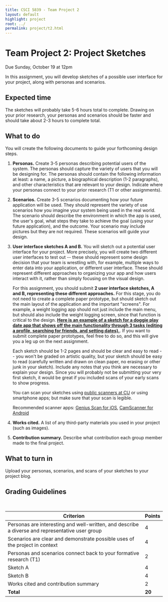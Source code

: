 ```yaml
---
title: CSCI 5839 - Team Project 2
layout: default
highlight: project
root: ../
permalink: project/t2.html
---
```

# Team Project 2: Project Sketches

Due Sunday, October 19 at 12pm

In this assignment, you will develop sketches of a possible user interface for your project, along with personas and scenarios.

## Expected time
The sketches will probably take 5-6 hours total to complete. Drawing on your prior research, your personas and scenarios should be faster and should take about 2-3 hours to complete total.

## What to do
You will create the following documents to guide your forthcoming design steps.

1. **Personas.** Create 3-5 personas describing potential users of the system. The personas should capture the variety of users that you will be designing for. The personas should contain the following information at least: a name, a picture, a biographical description (1-2 paragraphs), and other characteristics that are relevant to your design. Indicate where your personas connect to your prior research (T1 or other assignments).

1. **Scenarios.** Create 3-5 scenarios documenting how your future application will be used. They should represent the variety of use scenarios how you imagine your system being used in the real world. The scenario should describe the environment in which the app is used, the user's goal, what steps they take to achieve the goal (using your future application), and the outcome. Your scenario may include pictures but they are not required. These scenarios will guide your design.

1. **User interface sketches A and B.** You will sketch out a potential user interface for your project. More precisely, you will create two different user interfaces to test out -- these should represent some design decision that your team is wrestling with, for example, multiple ways to enter data into your application, or different user interface. These should represent different approaches to organizing your app and how users interact with it, rather than simply focusing on the visual design.

	For this assignment, you should submit **2 user interface sketches, A and B, representing these different approaches.** For this stage, you do not need to create a complete paper prototype, but should sketch out the main layout of the application and the important "screens". For example, a weight logging app should not just include the main menu, but should also include the weight logging screen, since that function is critical to the design. [**Here is an example of a sketch for a doggie play date app that shows off the main functionality through 3 tasks (editing a profile, searching for friends, and setting dates).**](../files/doggie.png). If you want to submit complete paper prototypes, feel free to do so, and this will give you a leg up on the next assignment.
	
	Each sketch should be 1-2 pages and should be clear and easy to read -- you won't be graded on artistic quality, but your sketch should be easy to read (carefully written and drawn on clean paper, no erasing or other junk in your sketch). Include any notes that you think are necessary to explain your design. Since you will probably not be submitting your very first sketch, it would be great if you included scans of your early scans to show progress.
	
	You can scan your sketches using [public scanners at CU](http://www.colorado.edu/oit/services/teaching-learning-spaces/student-printing-and-scanning/printer-scanner-locations) or using smartphone apps; but make sure that your scan is legible.
	
	Recommended scanner apps:
	[Genius Scan for iOS](https://itunes.apple.com/us/app/genius-scan-pdf-scanner/id377672876?mt=8), [CamScanner for Android](https://play.google.com/store/apps/details?id=com.intsig.camscanner&hl=en)

1. **Works cited.** A list of any third-party materials you used in your project (such as images).

1. **Contribution summary.** Describe what contribution each group member made to the final project.

## What to turn in
Upload your personas, scenarios, and scans of your sketches to your project blog.

## Grading Guidelines

<br>

 | Criterion | Points | 
 | ---------|------- | 
 | Personas are interesting and well-written, and describe a  diverse and representative user group | 4 | 
 | Scenarios are clear and demonstrate possible uses of the project in context | 4 | 
 | Personas and scenarios connect back to your formative research (T1) | 2 | 
  | Sketch A | 4 | 
   | Sketch B | 4 | 
 | Works cited and contribution summary | 2 | 
 | **Total** | **20** | 
 
 <br>
 